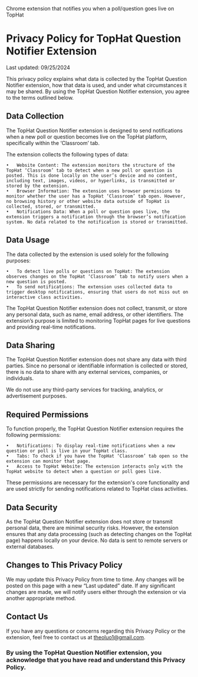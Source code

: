 Chrome extension that notifies you when a poll/question goes live on TopHat

# Privacy Policy for TopHat Question Notifier Extension

Last updated: 09/25/2024

This privacy policy explains what data is collected by the TopHat Question Notifier extension, how that data is used, and under what circumstances it may be shared. By using the TopHat Question Notifier extension, you agree to the terms outlined below.

## Data Collection

The TopHat Question Notifier extension is designed to send notifications when a new poll or question becomes live on the TopHat platform, specifically within the ‘Classroom’ tab.

The extension collects the following types of data:

	•	Website Content: The extension monitors the structure of the TopHat ‘Classroom’ tab to detect when a new poll or question is posted. This is done locally on the user’s device and no content, including text, images, videos, or hyperlinks, is transmitted or stored by the extension.
	•	Browser Information: The extension uses browser permissions to monitor whether the user has a TopHat ‘Classroom’ tab open. However, no browsing history or other website data outside of TopHat is collected, stored, or transmitted.
	•	Notifications Data: When a poll or question goes live, the extension triggers a notification through the browser’s notification system. No data related to the notification is stored or transmitted.

## Data Usage

The data collected by the extension is used solely for the following purposes:

	•	To detect live polls or questions on TopHat: The extension observes changes on the TopHat ‘Classroom’ tab to notify users when a new question is posted.
	•	To send notifications: The extension uses collected data to trigger desktop notifications, ensuring that users do not miss out on interactive class activities.

The TopHat Question Notifier extension does not collect, transmit, or store any personal data, such as name, email address, or other identifiers. The extension’s purpose is limited to monitoring TopHat pages for live questions and providing real-time notifications.

## Data Sharing

The TopHat Question Notifier extension does not share any data with third parties. Since no personal or identifiable information is collected or stored, there is no data to share with any external services, companies, or individuals.

We do not use any third-party services for tracking, analytics, or advertisement purposes.

## Required Permissions

To function properly, the TopHat Question Notifier extension requires the following permissions:

	•	Notifications: To display real-time notifications when a new question or poll is live in your TopHat class.
	•	Tabs: To check if you have the TopHat ‘Classroom’ tab open so the extension can monitor that page.
	•	Access to TopHat Website: The extension interacts only with the TopHat website to detect when a question or poll goes live.

These permissions are necessary for the extension's core functionality and are used strictly for sending notifications related to TopHat class activities.

## Data Security

As the TopHat Question Notifier extension does not store or transmit personal data, there are minimal security risks. However, the extension ensures that any data processing (such as detecting changes on the TopHat page) happens locally on your device. No data is sent to remote servers or external databases.

## Changes to This Privacy Policy

We may update this Privacy Policy from time to time. Any changes will be posted on this page with a new “Last updated” date. If any significant changes are made, we will notify users either through the extension or via another appropriate method.

## Contact Us

If you have any questions or concerns regarding this Privacy Policy or the extension, feel free to contact us at theoluo1@gmail.com.

### By using the TopHat Question Notifier extension, you acknowledge that you have read and understand this Privacy Policy.
